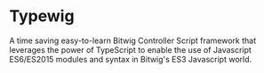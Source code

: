 Typewig
==========================

A time saving easy-to-learn Bitwig Controller Script framework that leverages
the power of TypeScript to enable the use of Javascript ES6/ES2015 modules and
syntax in Bitwig's ES3 Javascript world.
